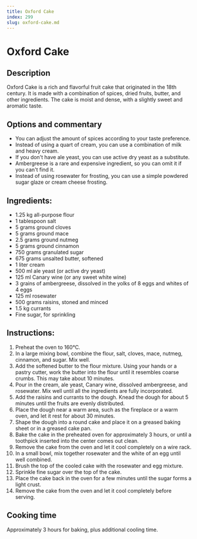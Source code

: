 ```yaml
---
title: Oxford Cake
index: 299
slug: oxford-cake.md
---
```


# Oxford Cake

## Description
Oxford Cake is a rich and flavorful fruit cake that originated in the 18th century. It is made with a combination of spices, dried fruits, butter, and other ingredients. The cake is moist and dense, with a slightly sweet and aromatic taste.

## Options and commentary
- You can adjust the amount of spices according to your taste preference.
- Instead of using a quart of cream, you can use a combination of milk and heavy cream.
- If you don't have ale yeast, you can use active dry yeast as a substitute.
- Ambergreese is a rare and expensive ingredient, so you can omit it if you can't find it.
- Instead of using rosewater for frosting, you can use a simple powdered sugar glaze or cream cheese frosting.

## Ingredients:
- 1.25 kg all-purpose flour
- 1 tablespoon salt
- 5 grams ground cloves
- 5 grams ground mace
- 2.5 grams ground nutmeg
- 5 grams ground cinnamon
- 750 grams granulated sugar
- 675 grams unsalted butter, softened
- 1 liter cream
- 500 ml ale yeast (or active dry yeast)
- 125 ml Canary wine (or any sweet white wine)
- 3 grains of ambergreese, dissolved in the yolks of 8 eggs and whites of 4 eggs
- 125 ml rosewater
- 500 grams raisins, stoned and minced
- 1.5 kg currants
- Fine sugar, for sprinkling

## Instructions:
1. Preheat the oven to 160°C.
2. In a large mixing bowl, combine the flour, salt, cloves, mace, nutmeg, cinnamon, and sugar. Mix well.
3. Add the softened butter to the flour mixture. Using your hands or a pastry cutter, work the butter into the flour until it resembles coarse crumbs. This may take about 10 minutes.
4. Pour in the cream, ale yeast, Canary wine, dissolved ambergreese, and rosewater. Mix well until all the ingredients are fully incorporated.
5. Add the raisins and currants to the dough. Knead the dough for about 5 minutes until the fruits are evenly distributed.
6. Place the dough near a warm area, such as the fireplace or a warm oven, and let it rest for about 30 minutes.
7. Shape the dough into a round cake and place it on a greased baking sheet or in a greased cake pan.
8. Bake the cake in the preheated oven for approximately 3 hours, or until a toothpick inserted into the center comes out clean.
9. Remove the cake from the oven and let it cool completely on a wire rack.
10. In a small bowl, mix together rosewater and the white of an egg until well combined.
11. Brush the top of the cooled cake with the rosewater and egg mixture.
12. Sprinkle fine sugar over the top of the cake.
13. Place the cake back in the oven for a few minutes until the sugar forms a light crust.
14. Remove the cake from the oven and let it cool completely before serving.

## Cooking time
Approximately 3 hours for baking, plus additional cooling time.